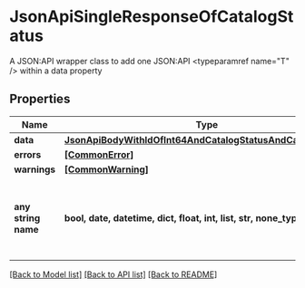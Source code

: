 # JsonApiSingleResponseOfCatalogStatus

A JSON:API wrapper class to add one JSON:API <typeparamref name=\"T\" /> within a data property

## Properties
Name | Type | Description | Notes
------------ | ------------- | ------------- | -------------
**data** | [**JsonApiBodyWithIdOfInt64AndCatalogStatusAndCatalogStatus**](JsonApiBodyWithIdOfInt64AndCatalogStatusAndCatalogStatus.md) |  | 
**errors** | [**[CommonError]**](CommonError.md) |  | [optional] 
**warnings** | [**[CommonWarning]**](CommonWarning.md) |  | [optional] 
**any string name** | **bool, date, datetime, dict, float, int, list, str, none_type** | any string name can be used but the value must be the correct type | [optional]

[[Back to Model list]](../README.md#documentation-for-models) [[Back to API list]](../README.md#documentation-for-api-endpoints) [[Back to README]](../README.md)


